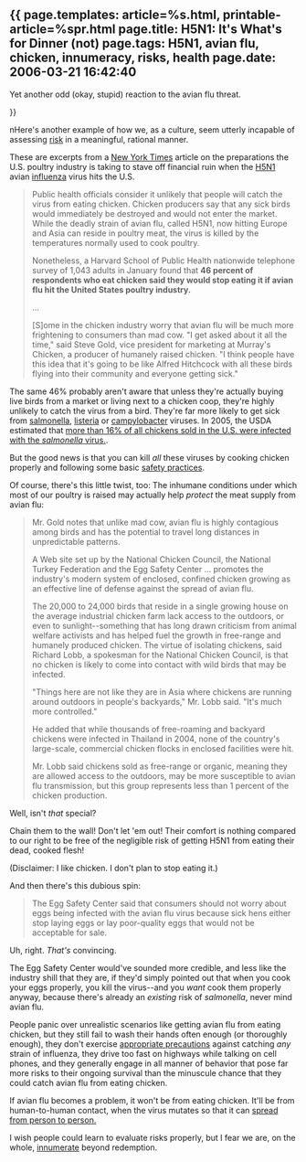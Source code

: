 {{
page.templates: article=%s.html, printable-article=%spr.html
page.title: H5N1: It's What's for Dinner (not)
page.tags: H5N1, avian flu, chicken, innumeracy, risks, health
page.date: 2006-03-21 16:42:40
---
Yet another odd (okay, stupid) reaction to the avian flu threat.





}}

nHere's another example of how we, as a culture, seem utterly
incapable of assessing [risk][] in
a meaningful, rational manner.

These are excerpts from a
[New York Times][]
article on the preparations the U.S. poultry industry is taking to
stave off financial ruin when the
[H5N1][] avian
[influenza][] virus hits the U.S.

> Public health officials consider it unlikely that people will catch
> the virus from eating chicken. Chicken producers say that any sick
> birds would immediately be destroyed and would not enter the
> market. While the deadly strain of avian flu, called H5N1, now
> hitting Europe and Asia can reside in poultry meat, the virus is
> killed by the temperatures normally used to cook poultry.
> 
> Nonetheless, a Harvard School of Public Health nationwide telephone
> survey of 1,043 adults in January found that
> **46 percent of respondents who eat chicken said they would stop eating it if avian flu hit the United States poultry industry.**
> 
> ...
> 
> [S]ome in the chicken industry worry that avian flu will be much
> more frightening to consumers than mad cow. "I get asked about it
> all the time," said Steve Gold, vice president for marketing at
> Murray's Chicken, a producer of humanely raised chicken. "I think
> people have this idea that it's going to be like Alfred Hitchcock
> with all these birds flying into their community and everyone
> getting sick."

The same 46% probably aren't aware that unless they're actually
buying live birds from a market or living next to a chicken coop,
they're highly unlikely to catch the virus from a bird. They're far
more likely to get sick from
[salmonella][],
[listeria][]
or
[campylobacter][]
viruses. In 2005, the USDA estimated that
[more than 16% of all chickens sold in the U.S. were infected with the *salmonella* virus.][].

But the good news is that you can kill *all* these viruses by
cooking chicken properly and following some basic
[safety practices][].

Of course, there's this little twist, too: The inhumane conditions
under which most of our poultry is raised may actually help
*protect* the meat supply from avian flu:

> Mr. Gold notes that unlike mad cow, avian flu is highly contagious
> among birds and has the potential to travel long distances in
> unpredictable patterns.
> 
> A Web site set up by the National Chicken Council, the National
> Turkey Federation and the Egg Safety Center ... promotes the
> industry's modern system of enclosed, confined chicken growing as
> an effective line of defense against the spread of avian flu.
> 
> The 20,000 to 24,000 birds that reside in a single growing house on
> the average industrial chicken farm lack access to the outdoors, or
> even to sunlight--something that has long drawn criticism from
> animal welfare activists and has helped fuel the growth in
> free-range and humanely produced chicken. The virtue of isolating
> chickens, said Richard Lobb, a spokesman for the National Chicken
> Council, is that no chicken is likely to come into contact with
> wild birds that may be infected.
> 
> "Things here are not like they are in Asia where chickens are
> running around outdoors in people's backyards," Mr. Lobb said.
> "It's much more controlled."
> 
> He added that while thousands of free-roaming and backyard chickens
> were infected in Thailand in 2004, none of the country's
> large-scale, commercial chicken flocks in enclosed facilities were
> hit.
> 
> Mr. Lobb said chickens sold as free-range or organic, meaning they
> are allowed access to the outdoors, may be more susceptible to
> avian flu transmission, but this group represents less than 1
> percent of the chicken production.

Well, isn't *that* special?

Chain them to the wall! Don't let 'em out! Their comfort is nothing
compared to our right to be free of the negligible risk of getting
H5N1 from eating their dead, cooked flesh!

(Disclaimer: I like chicken. I don't plan to stop eating it.)

And then there's this dubious spin:

> The Egg Safety Center said that consumers should not worry about
> eggs being infected with the avian flu virus because sick hens
> either stop laying eggs or lay poor-quality eggs that would not be
> acceptable for sale.

Uh, right. *That's* convincing.

The Egg Safety Center would've sounded more credible, and less like
the industry shill that they are, if they'd simply pointed out that
when you cook your eggs properly, you kill the virus--and you
*want* cook them properly anyway, because there's already an
*existing* risk of *salmonella*, never mind avian flu.

People panic over unrealistic scenarios like getting avian flu from
eating chicken, but they still fail to wash their hands often
enough (or thoroughly enough), they don't exercise
[appropriate precautions][]
against catching *any* strain of influenza, they drive too fast on
highways while talking on cell phones, and they generally engage in
all manner of behavior that pose far more risks to their ongoing
survival than the minuscule chance that they could catch avian flu
from eating chicken.

If avian flu becomes a problem, it won't be from eating chicken.
It'll be from human-to-human contact, when the virus mutates so
that it can
[spread from person to person.][]

I wish people could learn to evaluate risks properly, but I fear we
are, on the whole,
[innumerate][] beyond
redemption.




[risk]: http://en.wikipedia.org/wiki/Risk
[New York Times]: http://www.nytimes.com/2006/03/21/business/21poultry.html
[H5N1]: http://www.cdc.gov/flu/avian/gen-info/facts.htm
[influenza]: http://www.cdc.gov/flu/
[salmonella]: http://www.cdc.gov/ncidod/dbmd/diseaseinfo/salmonellosis_g.htm#How%20do%20people%20catch%20Salmonella
[listeria]: http://www.cdc.gov/ncidod/dbmd/diseaseinfo/listeriosis_g.htm#howget
[campylobacter]: http://www.cdc.gov/ncidod/dbmd/diseaseinfo/campylobacter_g.htm#How%20do%20people%20get%20infected%20with%20this%20germ
[more than 16% of all chickens sold in the U.S. were infected with the *salmonella* virus.]: http://www.cspinet.org/new/200602231.html
[safety practices]: http://www.fsis.usda.gov/Fact_Sheets/Chicken_Food_Safety_Focus/index.asp
[appropriate precautions]: http://familyflublog.blogspot.com/
[spread from person to person.]: http://www.rense.com/general66/mor.htm
[innumerate]: http://www.math.temple.edu/~paulos/books.html
